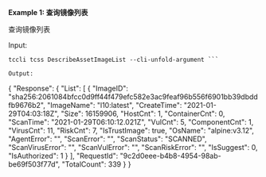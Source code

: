 **Example 1: 查询镜像列表**

查询镜像列表

Input: 

```
tccli tcss DescribeAssetImageList --cli-unfold-argument ```

Output: 
```
{
    "Response": {
        "List": [
            {
                "ImageID": "sha256:2061084bfcc0d9ff44f479efc582e3ac9feaf96b556f6901bb39dbddfb9676b2",
                "ImageName": "l10:latest",
                "CreateTime": "2021-01-29T04:03:18Z",
                "Size": 16159906,
                "HostCnt": 1,
                "ContainerCnt": 0,
                "ScanTime": "2021-01-29T06:10:12.021Z",
                "VulCnt": 5,
                "ComponentCnt": 1,
                "VirusCnt": 11,
                "RiskCnt": 7,
                "IsTrustImage": true,
                "OsName": "alpine:v3.12",
                "AgentError": "",
                "ScanError": "",
                "ScanStatus": "SCANNED",
                "ScanVirusError": "",
                "ScanVulError": "",
                "ScanRiskError": "",
                "IsSuggest": 0,
                "IsAuthorized": 1
            }
        ],
        "RequestId": "9c2d0eee-b4b8-4954-98ab-be69f503f77d",
        "TotalCount": 339
    }
}
```


